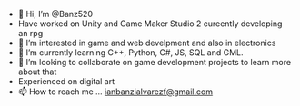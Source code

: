 - 👋 Hi, I’m @Banz520
- Have worked on Unity and Game Maker Studio 2 cureently developing an rpg
- 👀 I’m interested in game and web develpment and also in electronics
- 🌱 I’m currently learning C++, Python, C#, JS, SQL and GML.
- 💞️ I’m looking to collaborate on game development projects to learn more about that
- Experienced on digital art 
- 📫 How to reach me ... 
ianbanzialvarezf@gmail.com 

<!---
Banz520/Banz520 is a ✨ special ✨ repository because its `README.md` (this file) appears on your GitHub profile.
You can click the Preview link to take a look at your changes.
--->
